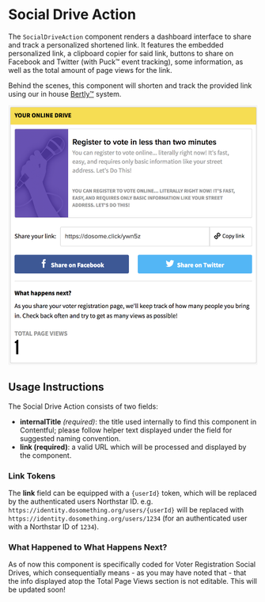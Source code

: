 # Social Drive Action

The `SocialDriveAction` component renders a dashboard interface to share and track a personalized shortened link. It features the embedded personalized link, a clipboard copier for said link, buttons to share on Facebook and Twitter \(with Puck™ event tracking\), some information, as well as the total amount of page views for the link.

Behind the scenes, this component will shorten and track the provided link using our in house [Bertly™](https://github.com/DoSomething/bertly) system.

![Social Drive Action component](../../.gitbook/assets/social-drive-action-component.png)

## Usage Instructions

The Social Drive Action consists of two fields:

* **internalTitle** _\(required\)_: the title used internally to find this component in Contentful; please follow helper text displayed under the field for suggested naming convention.
* **link \(required\)**: a valid URL which will be processed and displayed by the component.

### Link Tokens

The **link** field can be equipped with a `{userId}` token, which will be replaced by the authenticated users Northstar ID. e.g. `https://identity.dosomething.org/users/{userId}` will be replaced with `https://identity.dosomething.org/users/1234` \(for an authenticated user with a Northstar ID of `1234`\).

### What Happened to What Happens Next?

As of now this component is specifically coded for Voter Registration Social Drives, which consequentially means - as you may have noted that - that the info displayed atop the Total Page Views section is not editable. This will be updated soon!
